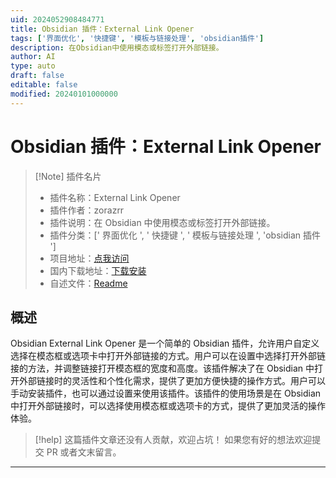 ```yaml
---
uid: 2024052908484771
title: Obsidian 插件：External Link Opener
tags: ['界面优化', '快捷键', '模板与链接处理', 'obsidian插件']
description: 在Obsidian中使用模态或标签打开外部链接。
author: AI
type: auto
draft: false
editable: false
modified: 20240101000000
---
```


# Obsidian 插件：External Link Opener

> [!Note] 插件名片
> - 插件名称：External Link Opener
> - 插件作者：zorazrr
> - 插件说明：在 Obsidian 中使用模态或标签打开外部链接。
> - 插件分类：[' 界面优化 ', ' 快捷键 ', ' 模板与链接处理 ', 'obsidian 插件 ']
> - 项目地址：[点我访问](https://github.com/zorazrr/obsidian-link-opener)
> - 国内下载地址：[下载安装](https://pkmer.cn/products/plugin/pluginMarket/?obsidian-link-opener)
> - 自述文件：[Readme](https://ghproxy.net/https://raw.githubusercontent.com/zorazrr/obsidian-link-opener/master/README.md)

## 概述

Obsidian External Link Opener 是一个简单的 Obsidian 插件，允许用户自定义选择在模态框或选项卡中打开外部链接的方式。用户可以在设置中选择打开外部链接的方法，并调整链接打开模态框的宽度和高度。该插件解决了在 Obsidian 中打开外部链接时的灵活性和个性化需求，提供了更加方便快捷的操作方式。用户可以手动安装插件，也可以通过设置来使用该插件。该插件的使用场景是在 Obsidian 中打开外部链接时，可以选择使用模态框或选项卡的方式，提供了更加灵活的操作体验。

> [!help]
> 这篇插件文章还没有人贡献，欢迎占坑！
> 如果您有好的想法欢迎提交 PR 或者文末留言。

---



